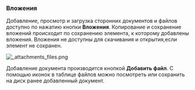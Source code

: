 ﻿
### Вложения


Добавление, просмотр и загрузка сторонних документов и файлов доступно по нажатию кнопки **Вложения**. Копирование и сохранение вложений происходит по сохранению элемента, к которому добавлены вложения. Вложения не доступны для скачивания и открытия,если элемент не сохранен.

![_attachments_files.png](./images/_attachments_files.png "")

Добавление документа производится кнопкой **Добавить файл**.
С помощью иконок в таблице файлов можно посмотреть или сохранить на диск ранее добавленный документ.